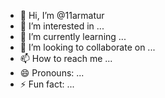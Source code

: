 - 👋 Hi, I’m @11armatur
- 👀 I’m interested in ...
- 🌱 I’m currently learning ...
- 💞️ I’m looking to collaborate on ...
- 📫 How to reach me ...
- 😄 Pronouns: ...
- ⚡ Fun fact: ...

<!---
11armatur/11armatur is a ✨ special ✨ repository because its `README.md` (this file) appears on your GitHub profile.
You can click the Preview link to take a look at your changes.
--->
